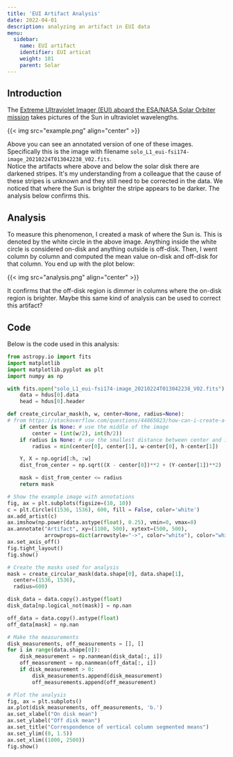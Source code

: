 ```yaml
---
title: 'EUI Artifact Analysis'
date: 2022-04-01
description: analyzing an artifact in EUI data
menu:
  sidebar:
    name: EUI artifact
    identifier: EUI articat
    weight: 101
    parent: Solar
---
```



## Introduction

The [Extreme Ultraviolet Imager (EUI) aboard the ESA/NASA Solar Orbiter mission](https://wwwbis.sidc.be/EUI/intro) takes
pictures of the Sun in ultraviolet wavelengths.

{{< img src="example.png" align="center" >}}

Above you can see an annotated version of one of these images.
Specifically this is the image with filename `solo_L1_eui-fsi174-image_20210224T013042238_V02.fits`.  
Notice the artifacts where above and below the solar disk there are darkened stripes.
It's my understanding from a colleague that the cause of these stripes is unknown and they still need to be corrected in the data.
We noticed that where the Sun is brighter the stripe appears to be darker.
The analysis below confirms this.

## Analysis
To measure this phenomenon, I created a mask of where the Sun is. This is denoted
by the white circle in the above image. Anything inside the white circle is considered
on-disk and anything outside is off-disk. Then, I went column by column and computed the
mean value on-disk and off-disk for that column. You end up with the plot below:

{{< img src="analysis.png" align="center" >}}

It confirms that the off-disk region is dimmer in columns where the on-disk region is brighter.
Maybe this same kind of analysis can be used to correct this artifact?

## Code
Below is the code used in this analysis:

```py
from astropy.io import fits
import matplotlib
import matplotlib.pyplot as plt
import numpy as np

with fits.open("solo_L1_eui-fsi174-image_20210224T013042238_V02.fits") as hdus:
    data = hdus[0].data
    head = hdus[0].header

def create_circular_mask(h, w, center=None, radius=None):
# from https://stackoverflow.com/questions/44865023/how-can-i-create-a-circular-mask-for-a-numpy-array
    if center is None: # use the middle of the image
        center = (int(w/2), int(h/2))
    if radius is None: # use the smallest distance between center and image walls
        radius = min(center[0], center[1], w-center[0], h-center[1])

    Y, X = np.ogrid[:h, :w]
    dist_from_center = np.sqrt((X - center[0])**2 + (Y-center[1])**2)

    mask = dist_from_center <= radius
    return mask

# Show the example image with annotations
fig, ax = plt.subplots(figsize=(10, 10))
c = plt.Circle((1536, 1536), 600, fill = False, color='white')
ax.add_artist(c)
ax.imshow(np.power(data.astype(float), 0.25), vmin=0, vmax=8)
ax.annotate("Artifact", xy=(1100, 500), xytext=(500, 500),
            arrowprops=dict(arrowstyle="->", color="white"), color="white")
ax.set_axis_off()
fig.tight_layout()
fig.show()

# Create the masks used for analysis
mask = create_circular_mask(data.shape[0], data.shape[1],
  center=(1536, 1536),
  radius=600)

disk_data = data.copy().astype(float)
disk_data[np.logical_not(mask)] = np.nan

off_data = data.copy().astype(float)
off_data[mask] = np.nan

# Make the measurements
disk_measurements, off_measurements = [], []
for i in range(data.shape[0]):
    disk_measurement = np.nanmean(disk_data[:, i])
    off_measurement = np.nanmean(off_data[:, i])
    if disk_measurement > 0:
        disk_measurements.append(disk_measurement)
        off_measurements.append(off_measurement)

# Plot the analysis
fig, ax = plt.subplots()
ax.plot(disk_measurements, off_measurements, 'b.')
ax.set_xlabel("On disk mean")
ax.set_ylabel("Off disk mean")
ax.set_title("Correspondence of vertical column segmented means")
ax.set_ylim((0, 1.5))
ax.set_xlim((1000, 2500))
fig.show()
```
